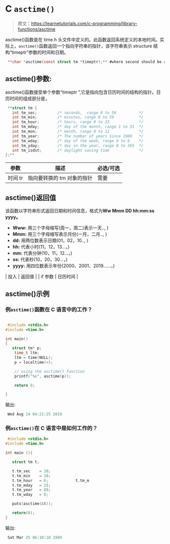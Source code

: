 # C `asctime()`

> 原文：<https://learnetutorials.com/c-programming/library-functions/asctime>

asctime()函数是在 time.h 头文件中定义的。此函数返回系统定义的本地时间。实际上，`asctime()`函数返回一个指向字符串的指针，该字符串表示 structure 结构“timeptr”参数的时间和日期。

```c
 **char *asctime(const struct tm *timeptr);** #where second should be a pointer 

```

## asctime()参数:

asctime()函数接受单个参数“timeptr ”,它是指向包含日历时间的结构的指针。日历时间的组成部分是，

```c
 **struct tm {
   int tm_sec;         /* seconds,  range 0 to 59          */
   int tm_min;         /* minutes, range 0 to 59           */
   int tm_hour;        /* hours, range 0 to 23             */
   int tm_mday;        /* day of the month, range 1 to 31  */
   int tm_mon;         /* month, range 0 to 11             */
   int tm_year;        /* The number of years since 1900   */
   int tm_wday;        /* day of the week, range 0 to 6    */
   int tm_yday;        /* day in the year, range 0 to 365  */
   int tm_isdst;       /* daylight saving time             */
};** 
```

| ****参数**** | ****描述**** | ****必选/可选**** |
| --- | --- | --- |
| 时间 tr | 指向要转换的 tm 对象的指针 | 需要 |

## asctime()返回值

该函数以字符串形式返回日期和时间信息，格式为**Ww Mmm DD hh:mm:ss yyyy。**

*   **Www:** 用三个字母缩写(周一，周二)表示一天.., )
*   **Mmm:** 用三个字母缩写表示月份(一月，二月.., )
*   **dd:** 用两位数表示日期(01，02，10.., )
*   **hh:** 代表小时(11，12，13…，)
*   **mm:** 代表分钟(10，11，12…，)
*   **ss:** 代表秒(10，20，30…，)
*   **yyyy:** 用四位数表示年份(2000、2001、2019……，)

| 投入 | 返回值 |
| if 参数 | 日历时间 |

## asctime()示例

### 例`asctime()`函数在 C 语言中的工作？

```c

 #include <stdio.h>
#include <time.h>

int main()
{
   struct tm* p;
    time_t ltm;
    ltm = time(NULL);
    p = localtime(<);

    // using the asctime() function
    printf("%s", asctime(p));

    return 0;

} 

```

输出:

```c
 Wed Aug 14 04:21:25 2019 
```

### 例`asctime()`在 C 语言中是如何工作的？

```c
 #include <stdio.h>
#include <time.h>

int main (){

   struct tm t;

   t.tm_sec    = 10;
   t.tm_min    = 10;
   t.tm_hour   = 6;            t.tm_m
   t.tm_mday   = 25;       
   t.tm_year   = 89;
   t.tm_wday   = 6;

   puts(asctime(&t));

   return(0);
} 

```

输出:

```c
 Sat Mar 25 06:10:10 1989 
```